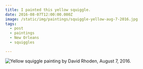 ```yaml
---
title: I painted this yellow squiggle.
date: 2016-08-07T12:00:00.000Z
image: /static/img/paintings/squiggle-yellow-aug-7-2016.jpg
tags:
  - post
  - paintings
  - New Orleans
  - squiggles

---
```


![Yellow squiggle painting by David Rhoden, August 7, 2016.](/static/img/paintings/squiggle-yellow-aug-7-2016.jpg)